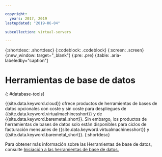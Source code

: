 ```yaml
---

copyright:
  years: 2017, 2019
lastupdated: "2019-06-04"

subcollection: virtual-servers

---
```


{:shortdesc: .shortdesc}
{:codeblock: .codeblock}
{:screen: .screen}
{:new_window: target="_blank"}
{:pre: .pre}
{:table: .aria-labeledby="caption"}

# Herramientas de base de datos
{: #database-tools}

{{site.data.keyword.cloud}} ofrece productos de herramientas de bases de datos opcionales con coste y sin coste para despliegues de {{site.data.keyword.virtualmachinesshort}} y de {{site.data.keyword.baremetal_short}}. Sin embargo, los productos de herramientas de bases de datos solo están disponibles para ciclos de facturación mensuales de {{site.data.keyword.virtualmachinesshort}} y {{site.data.keyword.baremetal_short}}.
{:shortdesc}

Para obtener más información sobre las Herramientas de base de datos, consulte [Iniciación a las herramientas de base de datos.](/docs/infrastructure/database-tools?topic=database-tools-dbt-getting-started)
